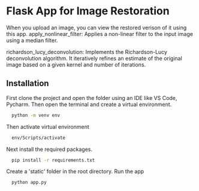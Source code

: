 
# Flask App for Image Restoration

When you upload an image, you can view the restored verison of it using this app.
apply_nonlinear_filter: Applies a non-linear filter to the input image using a median filter.

richardson_lucy_deconvolution: Implements the Richardson-Lucy deconvolution algorithm. It iteratively refines an estimate of the original image based on a given kernel and number of iterations.

## Installation

First clone the project and open the folder using an IDE like VS Code, Pycharm.
Then open the terminal and create a virtual environment.

```bash
  python -m venv env
```
    
Then activate virtual environment

```bash
  env/Scripts/activate
``` 
Next install the required packages.

```bash
  pip install -r requirements.txt
``` 
Create a 'static' folder in the root directory.
Run the app

```bash
  python app.py
``` 
